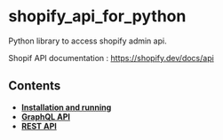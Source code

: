 # shopify_api_for_python
Python library to access shopify admin api.

Shopif API documentation : https://shopify.dev/docs/api


## Contents
- [**Installation and running**](docs/installation.md)
- [**GraphQL API**](docs/graphql.md)
- [**REST API**](docs/REST_API.md)

